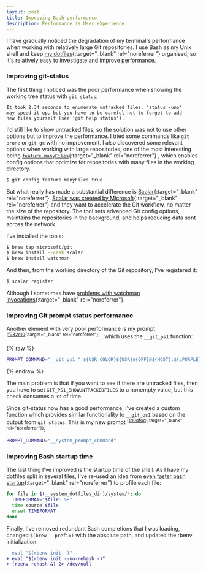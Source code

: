 ```yaml
---
layout: post
title: Improving Bash performance
description: Performance is User eXperience.
---
```


I have gradually noticed the degradation of my terminal's performance when
working with relatively large Git repositories. I use Bash as my Unix shell and
keep [my dotfiles][1]{:target="_blank" rel="noreferrer"} organised, so it's relatively easy to
investigate and improve performance.


### Improving git-status

The first thing I noticed was the poor performance when showing the working
tree status with `git status`.

```
It took 2.34 seconds to enumerate untracked files. 'status -uno'
may speed it up, but you have to be careful not to forget to add
new files yourself (see 'git help status').
```

I'd  still like to show untracked files, so the solution was not to use other
options but to improve the performance. I tried some commands like `git prune` or
`git gc` with no improvement. I also discovered some relevant options when working
with large repositories, one of the most interesting being [`feature.manyFiles`][2]{:target="_blank" rel="noreferrer"}
, which enables config options that optimize for repositories with many files in
the working directory.

```sh
$ git config feature.manyFiles true
```

But what really has made a substantial difference is [Scalar][3]{:target="_blank" rel="noreferrer"}.
[Scalar was created by Microsoft][4]{:target="_blank" rel="noreferrer"} and they want to
accelerate the Git workflow, no matter the size of the repository. The tool sets
advanced Git config options, maintains the repositories in the background,
and helps reducing data sent across the network.

I've installed the tools:
```sh
$ brew tap microsoft/git
$ brew install --cask scalar
$ brew install watchman
```

And then, from the working directory of the Git repository, I've registered it:
```sh
$ scalar register
```

Although I sometimes have [problems with watchman invocations][8]{:target="_blank" rel="noreferrer"}.


### Improving Git prompt status performance

Another element with very poor performance is my prompt <sup>([f982e10][5]{:target="_blank" rel="noreferrer"})</sup>
, which uses the `__git_ps1` function:

{% raw  %}
```sh
PROMPT_COMMAND="__git_ps1 "'${USR_COLOR}${USR}${OFF}@${HOST}:${LPURPLE}${DIR}${OFF} "\$ " "{%s}"'
```
{% endraw  %}

The main problem is that if you want to see if there are untracked files,
then you have to set `GIT_PS1_SHOWUNTRACKEDFILES` to a nonempty value, but this check
consumes a lot of time.

Since git-status now has a good performance, I've created a custom function
which provides similar functionality to `__git_ps1` based on the output from
`git status`. This is my new prompt <sup>([1d0df6d][6]{:target="_blank" rel="noreferrer"})</sup>:

```sh
PROMPT_COMMAND="__system_prompt_command"
```


### Improving Bash startup time

The last thing I've improved is the startup time of the shell. As I have my
dotfiles split in several files, I've re-used an idea from [even faster bash
startup][7]{:target="_blank" rel="noreferrer"} to profile each file:

```sh
for file in $(__system_dotfiles_dir)/system/*; do
  TIMEFORMAT="$file: %R"
  time source $file
  unset TIMEFORMAT
done
```

Finally, I've removed redundant Bash completions that I was loading, changed
`$(brew --prefix)` with the absolute path, and updated the rbenv initialization:
```diff
- eval "$(rbenv init -)"
+ eval "$(rbenv init --no-rehash -)"
+ (rbenv rehash &) 2> /dev/null
```



[1]: https://github.com/arturoherrero/dotfiles
[2]: https://git-scm.com/docs/git-config#Documentation/git-config.txt-featuremanyFiles
[3]: https://github.com/microsoft/scalar
[4]: https://devblogs.microsoft.com/devops/introducing-scalar/
[5]: https://github.com/arturoherrero/dotfiles/blob/f982e10/system/prompt.sh
[6]: https://github.com/arturoherrero/dotfiles/blob/1d0df6d/system/prompt.sh
[7]: https://work.lisk.in/2020/11/20/even-faster-bash-startup.html
[8]: https://github.com/microsoft/scalar/issues/386
